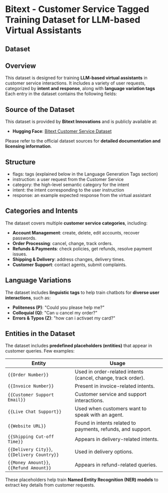 # Bitext - Customer Service Tagged Training Dataset for LLM-based Virtual Assistants

## Dataset 

## Overview
This dataset is designed for training **LLM-based virtual assistants** in customer service interactions. It includes a variety of user requests, categorized by **intent and response**, along with **language variation tags**
Each entry in the dataset contains the following fields:


## Source of the Dataset
This dataset is provided by **Bitext Innovations** and is publicly available at:

- **Hugging Face**: [Bitext Customer Service Dataset](https://huggingface.co/datasets/bitext/Bitext-customer-support-llm-chatbot-training-dataset)

Please refer to the official dataset sources for **detailed documentation and licensing information**.

## Structure
- flags: tags (explained below in the Language Generation Tags section)
- instruction: a user request from the Customer Service
- category: the high-level semantic category for the intent
- intent: the intent corresponding to the user instruction
- response: an example expected response from the virtual assistant

## Categories and Intents
The dataset covers multiple **customer service categories**, including:
- **Account Management**: create, delete, edit accounts, recover passwords.
- **Order Processing**: cancel, change, track orders.
- **Refunds & Payments**: check policies, get refunds, resolve payment issues.
- **Shipping & Delivery**: address changes, delivery times.
- **Customer Support**: contact agents, submit complaints.

## Language Variations
The dataset includes **linguistic tags** to help train chatbots for **diverse user interactions**, such as:
- **Politeness (P)**: "Could you please help me?"
- **Colloquial (Q)**: "Can u cancel my order?"
- **Errors & Typos (Z)**: "how can i activaet my card?"

## Entities in the Dataset
The dataset includes **predefined placeholders (entities)** that appear in customer queries. Few examples:

| **Entity**                   | **Usage** |
|------------------------------|----------|
| `{{Order Number}}`           | Used in order-related intents (cancel, change, track order). |
| `{{Invoice Number}}`         | Present in invoice-related intents. |
| `{{Customer Support Email}}` | Customer service and support interactions. |
| `{{Live Chat Support}}` | Used when customers want to speak with an agent. |
| `{{Website URL}}` | Found in intents related to payments, refunds, and support. |
| `{{Shipping Cut-off Time}}` | Appears in delivery-related intents. |
| `{{Delivery City}}`, `{{Delivery Country}}` | Used in delivery options. |
| `{{Money Amount}}`, `{{Refund Amount}}` | Appears in refund-related queries. |

These placeholders help train **Named Entity Recognition (NER) models** to extract key details from customer requests.


